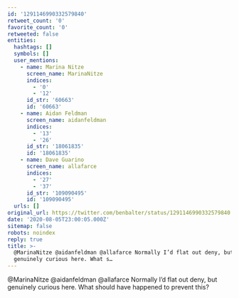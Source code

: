 ```yaml
---
id: '1291146990332579840'
retweet_count: '0'
favorite_count: '0'
retweeted: false
entities:
  hashtags: []
  symbols: []
  user_mentions:
    - name: Marina Nitze
      screen_name: MarinaNitze
      indices:
        - '0'
        - '12'
      id_str: '60663'
      id: '60663'
    - name: Aidan Feldman
      screen_name: aidanfeldman
      indices:
        - '13'
        - '26'
      id_str: '18061835'
      id: '18061835'
    - name: Dave Guarino
      screen_name: allafarce
      indices:
        - '27'
        - '37'
      id_str: '109090495'
      id: '109090495'
  urls: []
original_url: https://twitter.com/benbalter/status/1291146990332579840
date: '2020-08-05T23:00:05.000Z'
sitemap: false
robots: noindex
reply: true
title: >-
  @MarinaNitze @aidanfeldman @allafarce Normally I’d flat out deny, but
  genuinely curious here. What s…
---
```


@MarinaNitze @aidanfeldman @allafarce Normally I’d flat out deny, but genuinely curious here. What should have happened to prevent this?